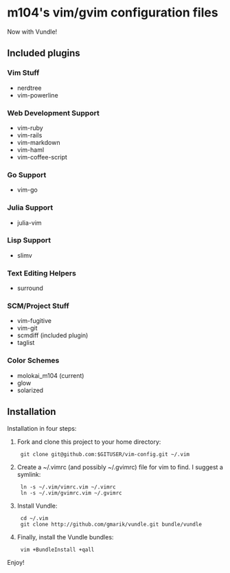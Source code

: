 # m104's vim/gvim configuration files

Now with Vundle!

## Included plugins

### Vim Stuff

  + nerdtree
  + vim-powerline

### Web Development Support

  + vim-ruby
  + vim-rails
  + vim-markdown
  + vim-haml
  + vim-coffee-script

### Go Support

  + vim-go

### Julia Support

  + julia-vim

### Lisp Support

  + slimv

### Text Editing Helpers

  + surround

### SCM/Project Stuff

  + vim-fugitive
  + vim-git
  + scmdiff (included plugin)
  + taglist

### Color Schemes

  + molokai_m104 (current)
  + glow
  + solarized


## Installation

Installation in four steps:

1. Fork and clone this project to your home directory:

        git clone git@github.com:$GITUSER/vim-config.git ~/.vim

2. Create a ~/.vimrc (and possibly ~/.gvimrc) file for vim to find. I suggest a symlink:

        ln -s ~/.vim/vimrc.vim ~/.vimrc
        ln -s ~/.vim/gvimrc.vim ~/.gvimrc

3. Install Vundle:

        cd ~/.vim
        git clone http://github.com/gmarik/vundle.git bundle/vundle

4. Finally, install the Vundle bundles:

        vim +BundleInstall +qall

Enjoy!
